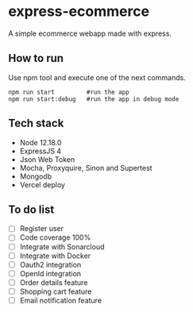 # express-ecommerce

A simple ecommerce webapp made with express.

## How to run

Use npm tool and execute one of the next commands.

```(sh)
npm run start         #run the app
npm run start:debug   #run the app in debug mode
```

## Tech stack

- Node 12.18.0
- ExpressJS 4
- Json Web Token
- Mocha, Proxyquire, Sinon and Supertest
- Mongodb
- Vercel deploy

## To do list

- [ ] Register user
- [ ] Code coverage 100%
- [ ] Integrate with Sonarcloud
- [ ] Integrate with Docker
- [ ] Oauth2 integration
- [ ] OpenId integration
- [ ] Order details feature
- [ ] Shopping cart feature
- [ ] Email notification feature

